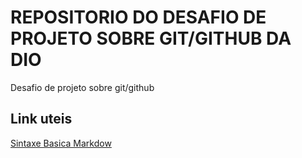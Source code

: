 # REPOSITORIO DO DESAFIO DE PROJETO SOBRE GIT/GITHUB DA DIO
Desafio de projeto sobre git/github

## Link uteis

[Sintaxe Basica Markdow](https://www.markdownguide.org/basic-syntax/)
